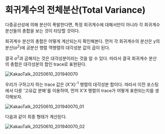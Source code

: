 # 회귀계수의 전체분산(Total Variance)

다중공선성에 의해 분산이 폭발한다면, 특정 회귀계수에 대해서만이 아니라 
각 회귀계수 분산들의 총합을 보는 것이 타당할 것이다.

회귀계수 분산의 총합은 어떻게 계산되는지 확인해본다. 
먼저 각 회귀계수의 분산은 y의 분산(σ<sup>2</sup>)에 공분산 행렬 역행렬의 대각성분 값의 곱이 된다.

결국 σ<sup>2</sup>과 곱해지는 것은 대각성분이라는 것을 알 수 있다. 
따라서 결국 회귀계수 분산의 총합은 대각성분의 합인 trace로 표현된다.

![KakaoTalk_20250610_201940070](https://github.com/user-attachments/assets/7425c084-5e42-4e2d-bb86-6afab7eda573)

우리가 구하고자 하는 trace 값은 (X'X)<sup>-1</sup> 행렬의 대각성분 합이다. 
따라서 이전 포스팅에서 다룬 '고유값 분해'를 이용하여, 먼저 X'X 행렬의 trace가 어떻게 표현되는지를 생각해보자. 

![KakaoTalk_20250610_201940070_01](https://github.com/user-attachments/assets/189acf71-69f3-46eb-a095-2dc1d29e6d69)

다음과 같이 최종 형태가 계산된다.

![KakaoTalk_20250610_201940070_02](https://github.com/user-attachments/assets/4a0a1f26-6d2b-436b-9101-24d475153606)
